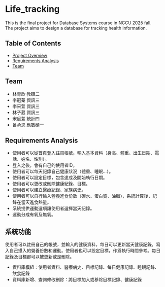 # Life_tracking

This is the final project for Database Systems course in NCCU 2025 fall. The project aims to design a database for tracking health information. 

## Table of Contents
- [Project Overview](#project-overview)
- [Requirements Analysis](#requirements-analysis)
- [Team](#Team)

## Team
- 林青欣  教碩二  
- 李冠蓁  資訊三  
- 李采萱  資訊三  
- 林子葳  資訊三  
- 宋庭萱  統計四  
- 呂承恩  應數碩一



## Requirements Analysis
- 使用者可以從首頁登入註冊帳號，輸入基本資料（身高、體重、出生日期、電話、姓名、性別）。
- 登入之後，會有自己的使用者ID。
- 使用者可以每天記錄自己健康狀況（體重、睡眠…）。
- 使用者可以設定目標，包含達成及開始執行日期。
- 使用者可以更改或刪除健康紀錄、目標。
- 使用者可以建立醫療紀錄、家族病史。
- 使用者可以自行輸入營養進食份數（碳水、蛋白質、油脂），系統計算後，記錄在當天進食熱量。
- 系統提供運動選項讓使用者選擇當天記錄。
- 運動分成有氧及無氧。

## 系統功能
使用者可以註冊自己的帳號，並輸入的健康資料，每日可以更新當天健康記錄，寫入自己攝入的營養份數和運動。使用者也可以設定目標，作爲執行時間參考。每日記錄及目標都可以被更新或是刪除。
- 資料庫模組：使用者資料、醫療病史、目標記錄、每日健康記錄、睡眠記錄、飲食記錄
- 資料庫新增、查詢修改刪除：將目標加入或移除目標記錄、健康記錄